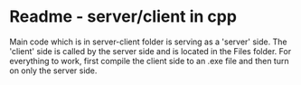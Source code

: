 # Readme - server/client in cpp

Main code which is in server-client folder is serving as a 'server' side. 
The 'client' side is called by the server side and is located in the Files folder. 
For everything to work, first compile the client side to an .exe file and then turn on only the server side.
